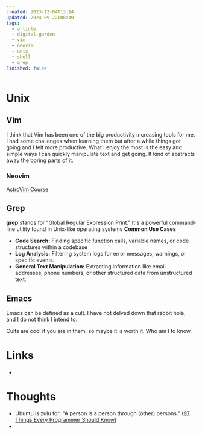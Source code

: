 ```yaml
---
created: 2023-12-04T13:14
updated: 2024-09-22T08:49
tags:
  - article
  - digital-garden
  - vim
  - neovim
  - unix
  - shell
  - grep
Finished: false
---
```

# Unix




## Vim
I think that Vim has been one of the big productivity increasing tools for me. I had some challenges when learning them but after a while things got going and I felt more productive. What I enjoy the most is the easy and simple ways I can quickly manipulate text and get going. It kind of abstracts away the boring parts of it. 

### Neovim
[AstroVim Course](https://lazyvim-ambitious-devs.phillips.codes/)
## Grep
**grep** stands for "Global Regular Expression Print." It's a powerful command-line utility found in Unix-like operating systems
**Common Use Cases**
- **Code Search:** Finding specific function calls, variable names, or code structures within a codebase
- **Log Analysis:** Filtering system logs for error messages, warnings, or specific events.
- **General Text Manipulation:** Extracting information like email addresses, phone numbers, or other structured data from unstructured text.

## Emacs
Emacs can be defined as a cult.
I have not delved down that rabbit hole, and I do not think I intend to. 


Cults are cool if you are in them, so maybe it is worth it. Who am I to know. 
# Links
- 

# Thoughts 
- Ubuntu is zulu for: "A person is a person through (other) persons." ([97 Things Every Programmer Should Know](../../Books/Book%20Reviews/Programming/97%20Things%20Every%20Programmer%20Should%20Know.md))
- 

